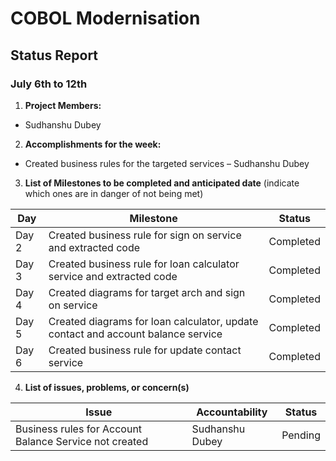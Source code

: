 # COBOL Modernisation
## Status Report
### July 6th to 12th

1. **Project Members:**
- Sudhanshu Dubey

2. **Accomplishments for the week:**
- Created business rules for the targeted services – Sudhanshu Dubey

3. **List of Milestones to be completed and anticipated date** (indicate which ones are in danger of not being met)

| Day | Milestone | Status |
|---|---|---|
|Day 2| Created business rule for sign on service and extracted code | Completed |
|Day 3| Created business rule for loan calculator service and extracted code | Completed |
|Day 4| Created diagrams for target arch and sign on service | Completed |
|Day 5| Created diagrams for loan calculator, update contact and account balance service | Completed |
|Day 6| Created business rule for update contact service | Completed |

4. **List of issues, problems, or concern(s)**

| Issue | Accountability | Status |
|---|---|---|
|Business rules for Account Balance Service not created | Sudhanshu Dubey | Pending |
